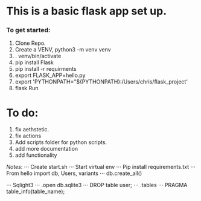 # This is a basic flask app set up.
### To get started:
1. Clone Repo.
2. Create a VENV, python3 -m venv venv
3. . venv/bin/activate
4. pip install Flask
5. pip install -r requirments
6. export FLASK_APP=hello.py
7. export 'PYTHONPATH="${PYTHONPATH}:/Users/chris/flask_project'
8. flask Run




# To do:
1. fix aethstetic.
2. fix actions 
3. Add scripts folder for python scripts.
4. add more documentation
5. add functionality


*Notes*:
⋅⋅⋅ Create start.sh
⋅⋅⋅ Start virtual env
⋅⋅⋅ Pip install requirements.txt
⋅⋅⋅ From hello import db, Users, variants
⋅⋅⋅ db.create_all()

⋅⋅⋅ Sqlight3
⋅⋅⋅ .open db.sqlite3
⋅⋅⋅ DROP table user;
⋅⋅⋅ .tables
⋅⋅⋅ PRAGMA table_info(table_name);



